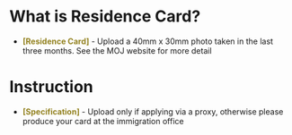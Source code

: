 # What is Residence Card?

- __<span style="color:#938220">[Residence Card]</span>__ - Upload a 40mm x 30mm photo taken in the last three months. See the MOJ website for more detail

# Instruction
- __<span style="color:#938220">[Specification]</span>__ - Upload only if applying via a proxy, otherwise please produce your card at the immigration office
